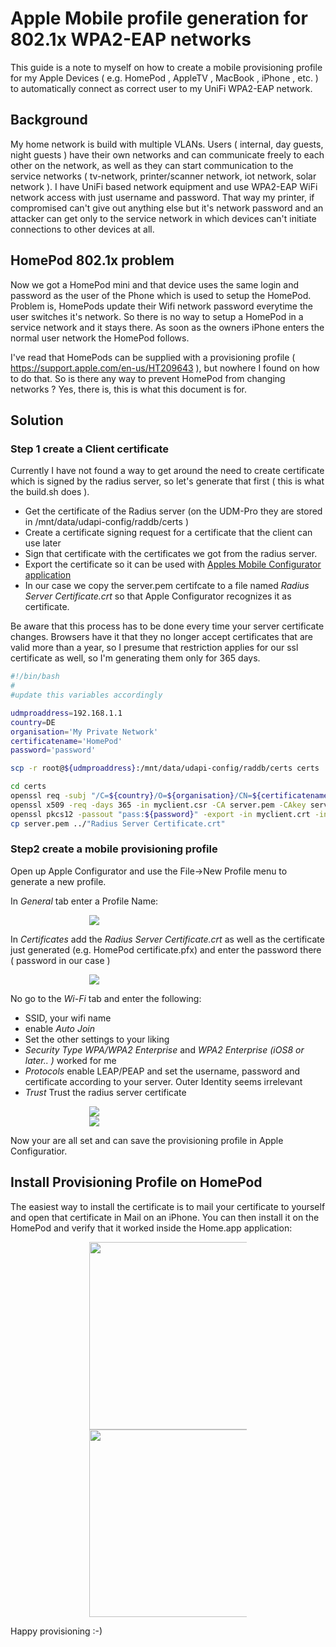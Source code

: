 # Apple Mobile profile generation for 802.1x WPA2-EAP networks

This guide is a note to myself on how to create a mobile provisioning profile for my Apple Devices ( e.g. HomePod , AppleTV , MacBook , iPhone , etc. ) to automatically connect as correct user to my UniFi WPA2-EAP network.

## Background

My home network is build with multiple VLANs. Users ( internal, day guests, night guests ) have their own networks and can communicate freely to each other on the network, as well as they can start communication to the service networks ( tv-network, printer/scanner network, iot network, solar network ). 
I have UniFi based network equipment and use WPA2-EAP WiFi network access with just username and password. That way my printer, if compromised can't give out anything else but it's network password and an attacker can get only to the service network in which devices can't initiate connections to other devices at all.

## HomePod 802.1x problem

Now we got a HomePod mini and that device uses the same login and password as the user of the Phone which is used to setup the HomePod. Problem is, HomePods update their Wifi network password everytime the user switches it's network. So there is no way to setup a HomePod in a service network and it stays there. As soon as the owners iPhone enters the normal user network the HomePod follows.

I've read that HomePods can be supplied with a provisioning profile ( https://support.apple.com/en-us/HT209643 ), but nowhere I found on how to do that. So is there any way to prevent HomePod from changing networks ? Yes, there is, this is what this document is for.

## Solution

### Step 1 create a Client certificate

Currently I have not found a way to get around the need to create certificate which is signed by the radius server, so let's generate that first ( this is what the build.sh does ).

- Get the certificate of the Radius server (on the UDM-Pro they are stored in /mnt/data/udapi-config/raddb/certs )
- Create a certificate signing request for a certificate that the client can use later
- Sign that certificate with the certificates we got from the radius server. 
- Export the certificate so it can be used with [Apples Mobile Configurator application](https://itunes.apple.com/app/apple-configurator-2/id1037126344?mt=12)
- In our case we copy the server.pem certifcate to a file named *Radius Server Certificate.crt* so that Apple Configurator recognizes it as certificate.

Be aware that this process has to be done every time your server certificate changes. Browsers have it that they no longer accept certificates that are valid more than a year, so I presume that restriction applies for our ssl certificate as well, so I'm generating them only for 365 days. 

```bash
#!/bin/bash
#
#update this variables accordingly

udmproaddress=192.168.1.1
country=DE
organisation='My Private Network'
certificatename='HomePod'
password='password'

scp -r root@${udmproaddress}:/mnt/data/udapi-config/raddb/certs certs

cd certs
openssl req -subj "/C=${country}/O=${organisation}/CN=${certificatename}" -out myclient.csr -new -newkey rsa:4096 -nodes -keyout myclient.key
openssl x509 -req -days 365 -in myclient.csr -CA server.pem -CAkey server-key.pem -CAcreateserial -out myclient.crt -sha256
openssl pkcs12 -passout "pass:${password}" -export -in myclient.crt -inkey myclient.key -out ../"${certificatename} Certificate.pfx"
cp server.pem ../"Radius Server Certificate.crt"
```

### Step2 create a mobile provisioning profile

Open up Apple Configurator and use the File->New Profile menu to generate a new profile.

In *General* tab enter a Profile Name: 

<img src="images/AppleConfigurator-General.png" style="max-width: 50%; display: block; margin-left: auto; margin-right: auto;" /> 

In *Certificates* add the *Radius Server Certificate.crt* as well as the certificate just generated (e.g. HomePod certificate.pfx) and enter the password there ( password in our case )

<img src="images/AppleConfigurator-Certificates.png" style="max-width: 50%; display: block; margin-left: auto; margin-right: auto;" /> 

No go to the *Wi-Fi* tab and enter the following:

- SSID, your wifi name
- enable *Auto Join*
- Set the other settings to your liking
- *Security Type*  *WPA/WPA2 Enterprise* and *WPA2 Enterprise (iOS8 or later.. )* worked for me
- *Protocols* enable LEAP/PEAP and set the username, password and certificate according to your server. Outer Identity seems irrelevant
- *Trust* Trust the radius server certificate

<img src="images/AppleConfigurator-WiFi-Identity.png" style="max-width: 50%; display: block; margin-left: auto; margin-right: auto;" /> 
<img src="images/AppleConfigurator-WiFi-Trust.png" style="max-width: 50%; display: block; margin-left: auto; margin-right: auto;" /> 

Now your are all set and can save the provisioning profile in Apple Configuratior.

## Install Provisioning Profile on HomePod

The easiest way to install the certificate is to mail your certificate to yourself and open that certificate in Mail on an iPhone. You can then install it on the HomePod and verify that it worked inside the Home.app application:

<img src="images/HomeApp-Certificate-01.png" width="300" style="max-width: 50%; display: block; margin-left: auto; margin-right: auto;" /> 
<img src="images/HomeApp-Certificate-02.png" width="300" style="max-width: 50%; display: block; margin-left: auto; margin-right: auto;" /> 


Happy provisioning :-)





